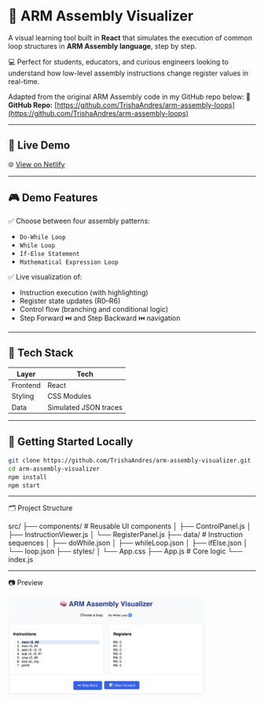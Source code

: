 # 🧠 ARM Assembly Visualizer

A visual learning tool built in **React** that simulates the execution of common loop structures in **ARM Assembly language**, step by step.

💻 Perfect for students, educators, and curious engineers looking to understand how low-level assembly instructions change register values in real-time.

Adapted from the original ARM Assembly code in my GitHub repo below:
📁 **GitHub Repo:** [https://github.com/TrishaAndres/arm-assembly-loops](https://github.com/TrishaAndres/arm-assembly-loops)

---

## 🔗 Live Demo

🌐 [View on Netlify](https://armassembly.netlify.app)

---

## 🎮 Demo Features

✅ Choose between four assembly patterns:
- `Do-While Loop`
- `While Loop`
- `If-Else Statement`
- `Mathematical Expression Loop`

✅ Live visualization of:
- Instruction execution (with highlighting)
- Register state updates (R0–R6)
- Control flow (branching and conditional logic)
- Step Forward ⏭️ and Step Backward ⏮️ navigation

---

## 🧰 Tech Stack

| Layer    | Tech                  |
|----------|-----------------------|
| Frontend | React                 |
| Styling  | CSS Modules           |
| Data     | Simulated JSON traces |

---

## 🚀 Getting Started Locally

```bash
git clone https://github.com/TrishaAndres/arm-assembly-visualizer.git
cd arm-assembly-visualizer
npm install
npm start
```

---

🗂️ Project Structure

src/
├── components/             # Reusable UI components
│   ├── ControlPanel.js
│   ├── InstructionViewer.js
│   └── RegisterPanel.js
├── data/                   # Instruction sequences
│   ├── doWhile.json
│   ├── whileLoop.json
│   ├── ifElse.json
│   └── loop.json
├── styles/
│   └── App.css
├── App.js                  # Core logic
└── index.js

---

📷 Preview

<img src="./preview4.png" alt="ARM Assembly Visualizer Screenshot" width="400"/>

